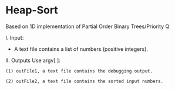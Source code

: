 # Heap-Sort

Based on 1D implementation of Partial Order Binary Trees/Priority Q

I. Input: 

  - A text file contains a list of numbers (positive integers). 

II. Outputs Use argv[ ]: 

	(1) outFile1, a text file contains the debugging output.
		
	(2) outFile2, a text file contains the sorted input numbers.
    	 	
